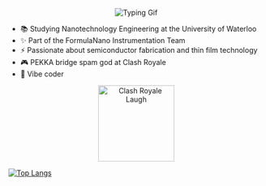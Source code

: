 <p align="center">
  <img src="assets/IntroGif.gif" alt="Typing Gif" />
</p>

- 📚 Studying Nanotechnology Engineering at the University of Waterloo
- ✨ Part of the FormulaNano Instrumentation Team 
- ⚡ Passionate about semiconductor fabrication and thin film technology
- 🎮 PEKKA bridge spam god at Clash Royale
- 🫡 Vibe coder

<p align="center">
  <img src="https://media.tenor.com/R_M90toyOCkAAAAj/hehe-haha-clash-royale.gif" alt="Clash Royale Laugh" width="150"/>
</p>

[![Top Langs](github-readme-stats-sigma-flame-97.vercel.app/api/top-langs/?username=JenitonA&layout=donut-vertical)](https://github.com/anuraghazra/github-readme-stats)


